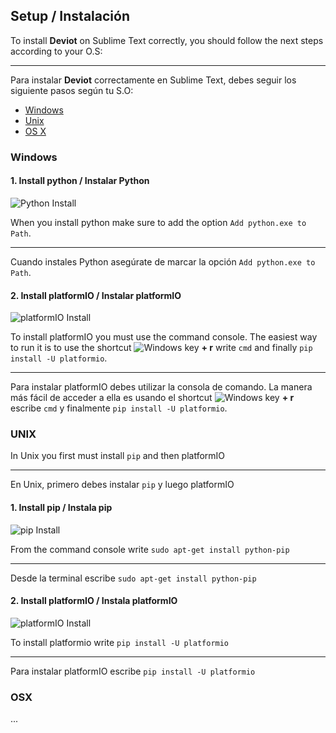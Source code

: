 ## Setup / Instalación
To install **Deviot** on Sublime Text correctly, you should follow the next steps according to your O.S:

---
Para instalar **Deviot** correctamente en Sublime Text, debes seguir los siguiente pasos según tu S.O:

* [Windows](https://github.com/gepd/Deviot/tree/master/Docs/setup.md#windows)
* [Unix](https://github.com/gepd/Deviot/tree/master/Docs/setup.md#unix)
* [OS X](https://github.com/gepd/Deviot/tree/master/Docs/setup.md#os-x)

### Windows
#### 1. Install python / Instalar Python

![Python Install](https://github.com/gepd/Deviot/blob/master/Docs/images/win_python.gif?raw=true)

When you install python make sure to add the option `Add python.exe to Path`.

---
Cuando instales Python asegúrate de marcar la opción `Add python.exe to Path`.

#### 2. Install platformIO / Instalar platformIO

![platformIO Install](https://github.com/gepd/Deviot/blob/master/Docs/images/win_platformio.gif?raw=true)

To install platformIO you must use the command console. The easiest way to run it is to use the shortcut ![Windows key](http://res2.windows.microsoft.com/resbox/en/windows%207/main/0d8a4985-b5e2-41a6-a1b6-e4bafb517937_92.png) **+ r** write `cmd` and finally `pip install -U platformio`.

---
Para instalar platformIO debes utilizar la consola de comando. La manera más fácil de acceder a ella es usando el shortcut ![Windows key](http://res2.windows.microsoft.com/resbox/en/windows%207/main/0d8a4985-b5e2-41a6-a1b6-e4bafb517937_92.png) **+ r** escribe `cmd` y finalmente `pip install -U platformio`.

### UNIX

In Unix you first must install `pip` and then platformIO

---
En Unix, primero debes instalar `pip` y luego platformIO

#### 1. Install pip / Instala pip

![pip Install](https://github.com/gepd/Deviot/blob/master/Docs/images/unix_pip.gif?raw=true)

From the command console write `sudo apt-get install python-pip`

---
Desde la terminal escribe `sudo apt-get install python-pip`

#### 2. Install platformIO / Instala platformIO

![platformIO Install](https://github.com/gepd/Deviot/blob/master/Docs/images/unix_platformio.gif?raw=true)

To install platformio write `pip install -U platformio`

---
Para instalar platformIO escribe `pip install -U platformio`

### OSX
...
